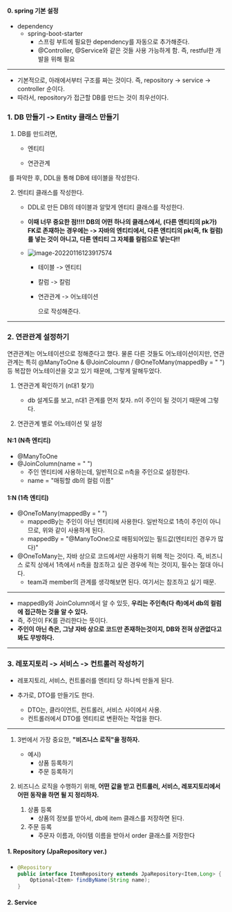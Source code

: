 #### 0. spring 기본 설정

- dependency
  - spring-boot-starter
    - 스프링 부트에 필요한 dependency를 자동으로 추가해준다.
    - @Controller, @Service와 같은 것들 사용 가능하게 함. 즉, restful한 개발을 위해 필요

---

- 기본적으로, 아래에서부터 구조를 짜는 것이다. 즉, repository -> service -> controller 순이다.
- 따라서, repository가 접근할 DB를 만드는 것이 최우선이다.

### 1. DB 만들기 -> Entity 클래스 만들기

1. DB를 만드려면, 

   - 엔티티

   - 연관관계

​	를 파악한 후, DDL을 통해 DB에 테이블을 작성한다.



2. 엔티티 클래스를 작성한다.

   - DDL로 만든 DB의 테이블과 알맞게 엔티티 클래스를 작성한다.

   - **이때 너무 중요한 점!!!! DB의 어떤 하나의 클래스에서, (다른 엔티티의 pk가) FK로 존재하는 경우에는 -> 자바의 엔티티에서, 다른 엔티티의 pk(즉, fk 컬럼)를 넣는 것이 아니고, 다른 엔티티 그 자체를 컬럼으로 넣는다!!**

   - ![image-20220116123917574](C:\Users\4545a\AppData\Roaming\Typora\typora-user-images\image-20220116123917574.png)

     - 테이블 -> 엔티티
   
     - 칼럼 -> 칼럼
   
     - 연관관계 -> 어노테이션 
     
       으로 작성해준다.

---

### 2. 연관관계 설정하기

연관관계는 어노테이션으로 정해준다고 했다. 물론 다른 것들도 어노테이션이지만, 연관관계는 특히 @ManyToOne & @JoinColoumn  / @OneToMany(mappedBy = " ") 등 복잡한 어노테이션을 갖고 있기 때문에, 그렇게 말해두었다.

1. 연관관계 확인하기 (n대1 찾기)
   - db 설계도를 보고, n대1 관계를 먼저 찾자. n이 주인이 될 것이기 때문에 그렇다.

2. 연관관계 별로 어노테이션 및 설정

#### N:1 (N측 엔티티)

- @ManyToOne
- @JoinColumn(name = " ")
  - 주인 엔티티에 사용하는데, 일반적으로 n측을 주인으로 설정한다.
  - name = "매핑할 db의 컬럼 이름"

#### 1:N (1측 엔티티)

- @OneToMany(mappedBy = " ")
  - mappedBy는 주인이 아닌 엔티티에 사용한다. 일반적으로 1측이 주인이 아니므로, 위와 같이 사용하게 된다.
  - mappedBy = "@ManyToOne으로 매핑되어있는 필드값(엔티티인 경우가 많다)"
- @OneToMany는, 자바 상으로 코드에서만 사용하기 위해 적는 것이다. 즉, 비즈니스 로직 상에서 1측에서 n측을 참조하고 싶은 경우에 적는 것이지, 필수는 절대 아니다.
  - team과 member의 관계를 생각해보면 된다. 여기서는 참조하고 싶기 때문.


---

- mappedBy와 JoinColumn에서 알 수 있듯, **우리는 주인측(다 측)에서 db의 컬럼에 접근하는 것을 알 수 있다.**
-  즉, 주인이 FK를 관리한다는 뜻이다. 
- **주인이 아닌 측은, 그냥 자바 상으로 코드만 존재하는것이지, DB와 전혀 상관없다고 봐도 무방하다.**

---

### 3. 레포지토리 -> 서비스 -> 컨트롤러 작성하기

- 레포지토리, 서비스, 컨트롤러를 엔티티 당 하나씩 만들게 된다.
- 추가로,   DTO를 만들기도 한다.

  - DTO는, 클라이언트, 컨트롤러, 서비스 사이에서 사용.
  - 컨트롤러에서 DTO를 엔티티로 변환하는 작업을 한다.
  

---

1. 3번에서 가장 중요한, **"비즈니스 로직"을 정하자.**
     - 예시)
       - 상품 등록하기
       - 주문 등록하기
       
     
2. 비즈니스 로직을 수행하기 위해, **어떤 값을 받고 컨트롤러, 서비스, 레포지토리에서 어떤 동작을 하면 될 지 정리하자.**

    1. 상품 등록
       - 상품의 정보를 받아서,  db에 item 클래스를 저장하면 된다.
    2. 주문 등록
       - 주문자 이름과, 아이템 이름을 받아서 order 클래스를 저장한다



#### 1. Repository (JpaRepository ver.)

- ```java
  @Repository
  public interface ItemRepository extends JpaRepository<Item,Long> {
      Optional<Item> findByName(String name);
  }
  ```



#### 2. Service




